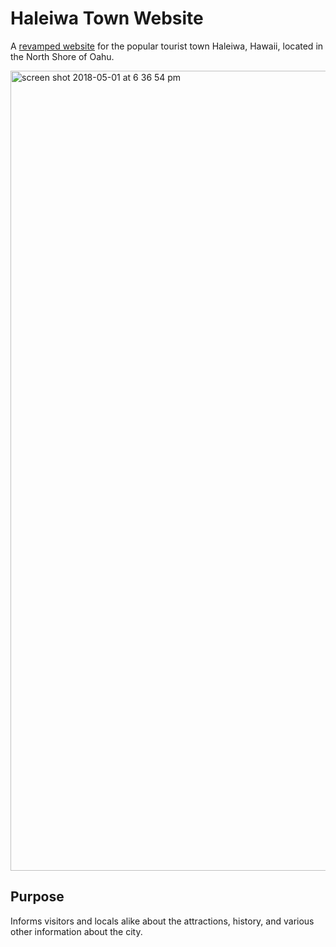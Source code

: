# Haleiwa Town Website

A <a href="https://oceanronquillomorgan.github.io/haleiwa-town/">revamped website</a> for the popular tourist town Haleiwa, Hawaii, located in the North Shore of Oahu.

<img width="1280" alt="screen shot 2018-05-01 at 6 36 54 pm" src="https://user-images.githubusercontent.com/25493127/39501727-5cc096e4-4d71-11e8-890d-d79c3474caf7.png">

## Purpose
Informs visitors and locals alike about the attractions, history, and various other information about the city.
